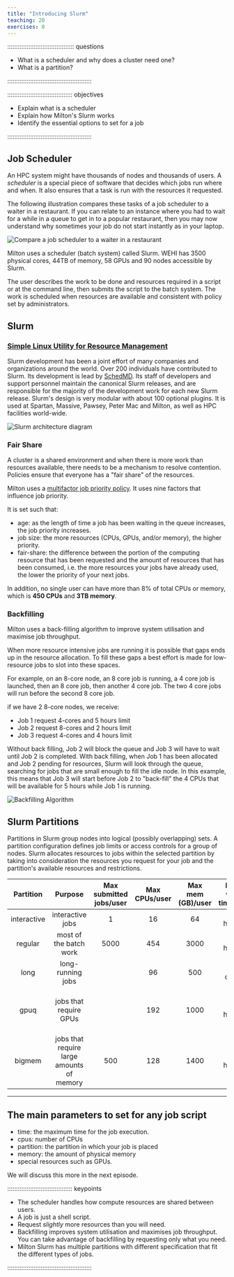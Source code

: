 ```yaml
---
title: "Introducing Slurm"
teaching: 20
exercises: 0
---
```


:::::::::::::::::::::::::::::::::::::: questions 

- What is a scheduler and why does a cluster need one?
- What is a partition?

::::::::::::::::::::::::::::::::::::::::::::::::

::::::::::::::::::::::::::::::::::::: objectives

- Explain what is a scheduler
- Explain how Milton's Slurm works
- Identify the essential options to set for a job


::::::::::::::::::::::::::::::::::::::::::::::::

## Job Scheduler

An HPC system might have thousands of nodes and thousands of users. A _scheduler_ is a special piece of software that decides which jobs run where and when. It also ensures that a task is run with the
resources it requested. 

The following illustration compares these tasks of a job scheduler to a waiter in a restaurant. If you can relate to an instance where you had to wait for a while in a queue to get in to a popular restaurant, then you may now understand why sometimes your job do not start instantly as in your laptop.

![Compare a job scheduler to a waiter in a restaurant](fig/restaurant_queue_manager.svg)

Milton uses a scheduler (batch system) called Slurm. WEHI has 3500 physical cores, 44TB of memory, 58 GPUs and 90 nodes accessible by Slurm. 

The user describes the work to be done and resources required in a script or at the command line, then submits the script to the batch system. The work is scheduled when resources are available and consistent with policy set by administrators.

## Slurm 

### [Simple Linux Utility for Resource Management](https://Slurm.schedmd.com/documentation.html)

Slurm development has been a joint effort of many companies and organizations around the world. Over 200 individuals have contributed to Slurm. Its development is lead by [SchedMD](https://www.schedmd.com/). Its staff of developers and support personnel maintain the canonical Slurm releases, and are responsible for the majority of the development work for each new Slurm release. Slurm's design is very modular with about 100 optional plugins.
It is used at Spartan, Massive, Pawsey, Peter Mac and Milton, as well as HPC facilities world-wide.

![Slurm architecture diagram](fig/SLURMImg.gif)


### Fair Share
A cluster is a shared environment and when there is more work than resources available, there needs to be a mechanism to resolve contention. Policies ensure that everyone has a "fair share" of the resources.

Milton uses a [multifactor job priority policy](https://Slurm.schedmd.com/priority_multifactor.html#mfjppintro). It uses nine factors that influence job priority.

It is set such that:

* age: as the length of time a job has been waiting in the queue increases, the job priority increases.
* job size: the more resources (CPUs, GPUs, and/or memory), the higher priority.
* fair-share: the difference between the portion of the computing resource that has been requested and the amount of resources that has been consumed, i.e. the more resources your jobs have already used, the lower the priority of your next jobs.

In addition, no single user can have more than 8% of total CPUs or memory, which is **450 CPUs** and **3TB memory**.

### Backfilling

Milton uses a back-filling algorithm to improve system utilisation and maximise job throughput.

When more resource intensive jobs are running it is possible that gaps ends up in the resource allocation. To fill these gaps a best effort is made for low-resource jobs to slot into these spaces.

For example, on an 8-core node, an 8 core job is running, a 4 core job is launched, then an 8 core job, then another 4 core job. The two 4 core jobs will run before the second 8 core job.

if we have 2 8-core nodes, we receive:

* Job 1 request 4-cores and 5 hours limit
* Job 2 request 8-cores and 2 hours limit
* Job 3 request 4-cores and 4 hours limit

Without back filling, Job 2 will block the queue and Job 3 will have to wait until Job 2 is completed.
With back filling, when Job 1 has been allocated and Job 2 pending for resources, Slurm will look through the queue, searching for jobs that are small enough to fill the idle node. In this example, this means that Job 3 will start before Job 2 to "back-fill" the 4 CPUs that will be available for 5 hours while Job 1 is running.

![Backfilling Algorithm](fig/backfill.png)

## Slurm Partitions

Partitions in Slurm group nodes into logical (possibly overlapping) sets. A partition configuration defines job limits or access controls for a group of nodes. Slurm allocates resources to jobs within the selected partition by taking into consideration the resources you request for your job and the partition's available resources and restrictions.


| Partition | Purpose | Max submitted jobs/user |	Max CPUs/user |	Max mem (GB)/user |	Max wall time/job	| Max GPUs/user  |
|:---------:|:------------:|:---------:|:------------:|:---------:|:------------:|:------:|
| interactive | interactive jobs | 1 | 16 | 64| 24 hours | 0|
| regular	| most of the batch work | 5000 | 454 | 3000 | 48 hours | 0|
|long	| long-running jobs |  | 96 | 500 | 14-days | 0|
| gpuq | jobs that require GPUs | | 192 | 1000 | 48 hours | 8 A30 GPUs and 1 A100 GPU on 2 nodes |
| bigmem | jobs that require large amounts of memory | 500 | 128 | 1400| 48 hours| 0|

---

## The main parameters to set for any job script

* time: the maximum time for the job execution.
* cpus: number of CPUs
* partition: the partition in which your job is placed
* memory: the amount of physical memory
* special resources such as GPUs.

We will discuss this more in the next episode.

::::::::::::::::::::::::::::::::::::: keypoints 

- The scheduler handles how compute resources are shared between users.
- A job is just a shell script.
- Request _slightly_ more resources than you will need.
- Backfilling improves system utilisation and maximises job throughput. You can take advantage of backfilling by requesting only what you need.
- Milton Slurm has multiple partitions with different specification that fit the different types of jobs.

::::::::::::::::::::::::::::::::::::::::::::::::
